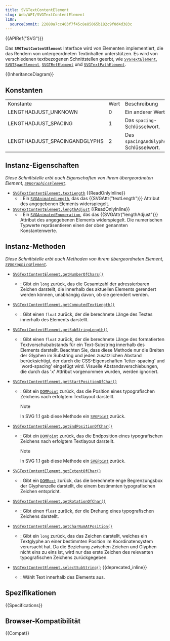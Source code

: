 ```yaml
---
title: SVGTextContentElement
slug: Web/API/SVGTextContentElement
l10n:
  sourceCommit: 22080a7cc403f7f45c8e85065b182c9f0d4d383c
---
```


{{APIRef("SVG")}}

Das **`SVGTextContentElement`** Interface wird von Elementen implementiert, die das Rendern von untergeordneten Textinhalten unterstützen. Es wird von verschiedenen textbezogenen Schnittstellen geerbt, wie [`SVGTextElement`](/de/docs/Web/API/SVGTextElement), [`SVGTSpanElement`](/de/docs/Web/API/SVGTSpanElement), [`SVGTRefElement`](/de/docs/Web/API/SVGTRefElement) und [`SVGTextPathElement`](/de/docs/Web/API/SVGTextPathElement).

{{InheritanceDiagram}}

## Konstanten

<table class="standard-table">
  <tbody>
    <tr>
      <td>Konstante</td>
      <td>Wert</td>
      <td>Beschreibung</td>
    </tr>
    <tr>
      <td>LENGTHADJUST_UNKNOWN</td>
      <td>0</td>
      <td>Ein anderer Wert.</td>
    </tr>
    <tr>
      <td>LENGTHADJUST_SPACING</td>
      <td>1</td>
      <td>Das <code>spacing</code>-Schlüsselwort.</td>
    </tr>
    <tr>
      <td>LENGTHADJUST_SPACINGANDGLYPHS</td>
      <td>2</td>
      <td>Das <code>spacingAndGlyphs</code>-Schlüsselwort.</td>
    </tr>
  </tbody>
</table>

## Instanz-Eigenschaften

_Diese Schnittstelle erbt auch Eigenschaften von ihrem übergeordneten Element, [`SVGGraphicsElement`](/de/docs/Web/API/SVGGraphicsElement)._

- [`SVGTextContentElement.textLength`](/de/docs/Web/API/SVGTextContentElement/textLength) {{ReadOnlyInline}}
  - : Ein [`SVGAnimatedLength`](/de/docs/Web/API/SVGAnimatedLength), das das {{SVGAttr("textLength")}} Attribut des angegebenen Elements widerspiegelt.
- [`SVGTextContentElement.lengthAdjust`](/de/docs/Web/API/SVGTextContentElement/lengthAdjust) {{ReadOnlyInline}}
  - : Ein [`SVGAnimatedEnumeration`](/de/docs/Web/API/SVGAnimatedEnumeration), das das {{SVGAttr("lengthAdjust")}} Attribut des angegebenen Elements widerspiegelt. Die numerischen Typwerte repräsentieren einen der oben genannten Konstantenwerte.

## Instanz-Methoden

_Diese Schnittstelle erbt auch Methoden von ihrem übergeordneten Element, [`SVGGraphicsElement`](/de/docs/Web/API/SVGGraphicsElement)._

- [`SVGTextContentElement.getNumberOfChars()`](/de/docs/Web/API/SVGTextContentElement/getNumberOfChars)
  - : Gibt ein `long` zurück, das die Gesamtzahl der adressierbaren Zeichen darstellt, die innerhalb des aktuellen Elements gerendert werden können, unabhängig davon, ob sie gerendert werden.
- [`SVGTextContentElement.getComputedTextLength()`](/de/docs/Web/API/SVGTextContentElement/getComputedTextLength)
  - : Gibt einen `float` zurück, der die berechnete Länge des Textes innerhalb des Elements darstellt.
- [`SVGTextContentElement.getSubStringLength()`](/de/docs/Web/API/SVGTextContentElement/getSubStringLength)
  - : Gibt einen `float` zurück, der die berechnete Länge des formatierten Textvorschubabstands für ein Text-Substring innerhalb des Elements darstellt. Beachten Sie, dass diese Methode nur die Breiten der Glyphen im Substring und jeden zusätzlichen Abstand berücksichtigt, der durch die CSS-Eigenschaften 'letter-spacing' und 'word-spacing' eingefügt wird. Visuelle Abstandsverschiebungen, die durch das 'x' Attribut vorgenommen wurden, werden ignoriert.
- [`SVGTextContentElement.getStartPositionOfChar()`](/de/docs/Web/API/SVGTextContentElement/getStartPositionOfChar)

  - : Gibt ein [`DOMPoint`](/de/docs/Web/API/DOMPoint) zurück, das die Position eines typografischen Zeichens nach erfolgtem Textlayout darstellt.

    > [!NOTE]
    > In SVG 1.1 gab diese Methode ein [`SVGPoint`](/de/docs/Web/API/SVGPoint) zurück.

- [`SVGTextContentElement.getEndPositionOfChar()`](/de/docs/Web/API/SVGTextContentElement/getEndPositionOfChar)

  - : Gibt ein [`DOMPoint`](/de/docs/Web/API/DOMPoint) zurück, das die Endposition eines typografischen Zeichens nach erfolgtem Textlayout darstellt.

    > [!NOTE]
    > In SVG 1.1 gab diese Methode ein [`SVGPoint`](/de/docs/Web/API/SVGPoint) zurück.

- [`SVGTextContentElement.getExtentOfChar()`](/de/docs/Web/API/SVGTextContentElement/getExtentOfChar)
  - : Gibt ein [`DOMRect`](/de/docs/Web/API/DOMRect) zurück, das die berechnete enge Begrenzungsbox der Glyphenzelle darstellt, die einem bestimmten typografischen Zeichen entspricht.
- [`SVGTextContentElement.getRotationOfChar()`](/de/docs/Web/API/SVGTextContentElement/getRotationOfChar)
  - : Gibt einen `float` zurück, der die Drehung eines typografischen Zeichens darstellt.
- [`SVGTextContentElement.getCharNumAtPosition()`](/de/docs/Web/API/SVGTextContentElement/getCharNumAtPosition)
  - : Gibt ein `long` zurück, das das Zeichen darstellt, welches ein Textglyphe an einer bestimmten Position im Koordinatensystem verursacht hat. Da die Beziehung zwischen Zeichen und Glyphen nicht eins zu eins ist, wird nur das erste Zeichen des relevanten typografischen Zeichens zurückgegeben.
- [`SVGTextContentElement.selectSubString()`](/de/docs/Web/API/SVGTextContentElement/selectSubString) {{deprecated_inline}}
  - : Wählt Text innerhalb des Elements aus.

## Spezifikationen

{{Specifications}}

## Browser-Kompatibilität

{{Compat}}

